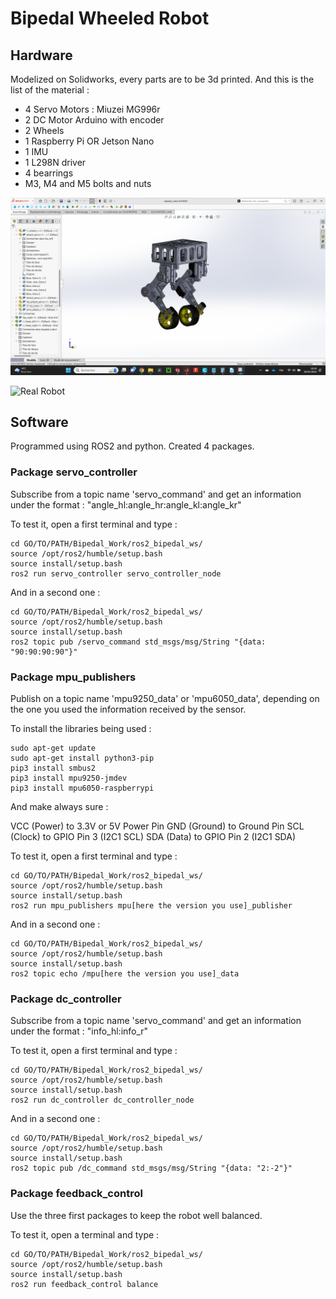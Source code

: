 # Bipedal Wheeled Robot

## Hardware

Modelized on Solidworks, every parts are to be 3d printed. And this is the list of the material : 

 - 4 Servo Motors : Miuzei MG996r
 - 2 DC Motor Arduino with encoder
 - 2 Wheels
 - 1 Raspberry Pi OR Jetson Nano
 - 1 IMU
 - 1 L298N driver
 - 4 bearrings
 - M3, M4 and M5 bolts and nuts

![CAD model](medias/bipedal_robot_cad.png)

![Real Robot](medias/bipedal_robot_real.png)

## Software

Programmed using ROS2 and python. Created 4 packages.

### Package servo_controller

Subscribe from a topic name 'servo_command' and get an information under the format : "angle_hl:angle_hr:angle_kl:angle_kr"

To test it, open a first terminal and type :

```
cd GO/TO/PATH/Bipedal_Work/ros2_bipedal_ws/
source /opt/ros2/humble/setup.bash
source install/setup.bash
ros2 run servo_controller servo_controller_node
```

And in a second one :
```
cd GO/TO/PATH/Bipedal_Work/ros2_bipedal_ws/
source /opt/ros2/humble/setup.bash
source install/setup.bash
ros2 topic pub /servo_command std_msgs/msg/String "{data: "90:90:90:90"}"
```

### Package mpu_publishers

Publish on a topic name 'mpu9250_data' or 'mpu6050_data', depending on the one you used the information received by the sensor.

To install the libraries being used :

```
sudo apt-get update
sudo apt-get install python3-pip
pip3 install smbus2
pip3 install mpu9250-jmdev
pip3 install mpu6050-raspberrypi
```

And make always sure : 

VCC (Power) to 3.3V or 5V Power Pin
GND (Ground) to Ground Pin
SCL (Clock) to GPIO Pin 3 (I2C1 SCL)
SDA (Data) to GPIO Pin 2 (I2C1 SDA)

To test it, open a first terminal and type :

```
cd GO/TO/PATH/Bipedal_Work/ros2_bipedal_ws/
source /opt/ros2/humble/setup.bash
source install/setup.bash
ros2 run mpu_publishers mpu[here the version you use]_publisher
```

And in a second one :
```
cd GO/TO/PATH/Bipedal_Work/ros2_bipedal_ws/
source /opt/ros2/humble/setup.bash
source install/setup.bash
ros2 topic echo /mpu[here the version you use]_data
```

### Package dc_controller

Subscribe from a topic name 'servo_command' and get an information under the format : "info_hl:info_r"

To test it, open a first terminal and type :

```
cd GO/TO/PATH/Bipedal_Work/ros2_bipedal_ws/
source /opt/ros2/humble/setup.bash
source install/setup.bash
ros2 run dc_controller dc_controller_node
```

And in a second one :
```
cd GO/TO/PATH/Bipedal_Work/ros2_bipedal_ws/
source /opt/ros2/humble/setup.bash
source install/setup.bash
ros2 topic pub /dc_command std_msgs/msg/String "{data: "2:-2"}"
```

### Package feedback_control

Use the three first packages to keep the robot well balanced.

To test it, open a terminal and type :

```
cd GO/TO/PATH/Bipedal_Work/ros2_bipedal_ws/
source /opt/ros2/humble/setup.bash
source install/setup.bash
ros2 run feedback_control balance
```

